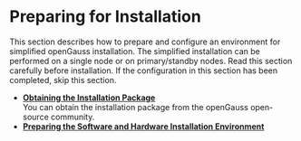 # Preparing for Installation<a name="EN-US_TOPIC_0000001092968956"></a>

This section describes how to prepare and configure an environment for simplified openGauss installation. The simplified installation can be performed on a single node or on primary/standby nodes. Read this section carefully before installation. If the configuration in this section has been completed, skip this section.

-   **[Obtaining the Installation Package](obtaining-and-verifying-an-installation-package.md)**  
You can obtain the installation package from the openGauss open-source community.
-   **[Preparing the Software and Hardware Installation Environment](preparing-the-software-and-hardware-installation-environment.md)**  

